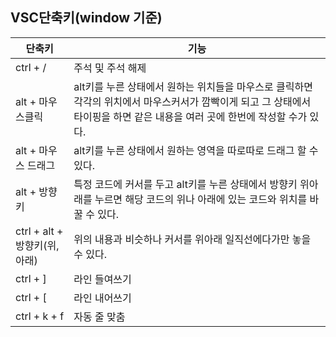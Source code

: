 ## VSC단축키(window 기준)
  |단축키|기능|
  |-|-|
  |ctrl + /|주석 및 주석 해제|
  |alt + 마우스클릭|alt키를 누른 상태에서 원하는 위치들을 마우스로 클릭하면 각각의 위치에서 마우스커서가 깜빡이게 되고 그 상태에서 타이핑을 하면 같은 내용을 여러 곳에 한번에 작성할 수가 있다.|
  |alt + 마우스 드래그|alt키를 누른 상태에서 원하는 영역을 따로따로 드래그 할 수 있다.|
  |alt + 방향키|특정 코드에 커서를 두고 alt키를 누른 상태에서 방향키 위아래를 누르면 해당 코드의 위나 아래에 있는 코드와 위치를 바꿀 수 있다.
  |ctrl + alt + 방향키(위,아래)|위의 내용과 비슷하나 커서를 위아래 일직선에다가만 놓을 수 있다.|
  |ctrl + ]|라인 들여쓰기|
  |ctrl + [|라인 내어쓰기|
  |ctrl + k + f|자동 줄 맞춤|